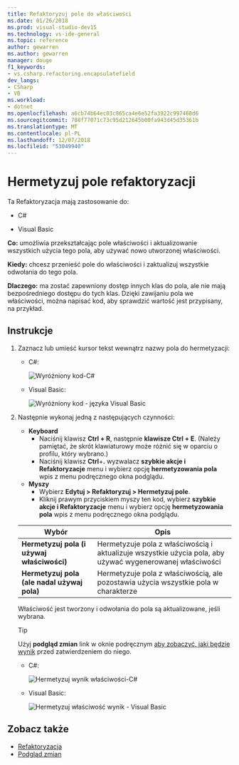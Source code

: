 ```yaml
---
title: Refaktoryzuj pole do właściwości
ms.date: 01/26/2018
ms.prod: visual-studio-dev15
ms.technology: vs-ide-general
ms.topic: reference
author: gewarren
ms.author: gewarren
manager: douge
f1_keywords:
- vs.csharp.refactoring.encapsulatefield
dev_langs:
- CSharp
- VB
ms.workload:
- dotnet
ms.openlocfilehash: a6cb74b64ec03c865ca4e6e52fa3922c997468d6
ms.sourcegitcommit: 708f77071c73c95d212645b00fa943d45d35361b
ms.translationtype: MT
ms.contentlocale: pl-PL
ms.lasthandoff: 12/07/2018
ms.locfileid: "53049940"
---
```

# <a name="encapsulate-a-field-refactoring"></a>Hermetyzuj pole refaktoryzacji

Ta Refaktoryzacja mają zastosowanie do:

- C#

- Visual Basic

**Co:** umożliwia przekształcając pole właściwości i aktualizowanie wszystkich użycia tego pola, aby używać nowo utworzonej właściwości.

**Kiedy:** chcesz przenieść pole do właściwości i zaktualizuj wszystkie odwołania do tego pola.

**Dlaczego:** ma zostać zapewniony dostęp innych klas do pola, ale nie mają bezpośredniego dostępu do tych klas.  Dzięki zawijaniu pola we właściwości, można napisać kod, aby sprawdzić wartość jest przypisany, na przykład.

## <a name="how-to"></a>Instrukcje

1. Zaznacz lub umieść kursor tekst wewnątrz nazwy pola do hermetyzacji:

   - C#:

       ![Wyróżniony kod-C#](media/encapsulate-highlight-cs.png)

   - Visual Basic:

       ![Wyróżniony kod - języka Visual Basic](media/encapsulate-highlight-vb.png)

2. Następnie wykonaj jedną z następujących czynności:

   - **Keyboard**
      - Naciśnij klawisz **Ctrl + R**, następnie **klawisze Ctrl + E**.  (Należy pamiętać, że skrót klawiaturowy może różnić się w oparciu o profilu, który wybrano.)
      - Naciśnij klawisz **Ctrl**+**.** wyzwalacz **szybkie akcje i Refaktoryzacje** menu i wybierz opcję **hermetyzowania pola** wpis z menu podręcznego okna podglądu.
   - **Myszy**
      - Wybierz **Edytuj > Refaktoryzuj > Hermetyzuj pole**.
      - Kliknij prawym przyciskiem myszy ten kod, wybierz **szybkie akcje i Refaktoryzacje** menu i wybierz opcję **hermetyzowania pola** wpis z menu podręcznego okna podglądu.

   Wybór | Opis
   --------- | -----------
   **Hermetyzuj pola (i używaj właściwości)** | Hermetyzuje pola z właściwością i aktualizuje wszystkie użycia pola, aby używać wygenerowanej właściwości
   **Hermetyzuj pola (ale nadal używaj pola)** | Hermetyzuje pola z właściwością, ale pozostawia użycia wszystkie pola w charakterze

   Właściwość jest tworzony i odwołania do pola są aktualizowane, jeśli wybrana.

   > [!TIP]
   > Użyj **podgląd zmian** link w oknie podręcznym [aby zobaczyć, jaki będzie wynik](../../ide/preview-changes.md) przed zatwierdzeniem do niego.

   - C#:

      ![Hermetyzuj wynik właściwości-C#](media/encapsulate-result-cs.png)

   - Visual Basic:

      ![Hermetyzuj właściwość wynik - Visual Basic](media/encapsulate-result-vb.png)

## <a name="see-also"></a>Zobacz także

- [Refaktoryzacja](../refactoring-in-visual-studio.md)
- [Podgląd zmian](../../ide/preview-changes.md)